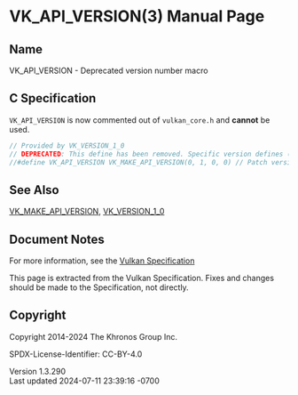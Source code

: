 # VK_API_VERSION(3) Manual Page

## Name

VK_API_VERSION - Deprecated version number macro



## <a href="#_c_specification" class="anchor"></a>C Specification

`VK_API_VERSION` is now commented out of `vulkan_core.h` and **cannot**
be used.

``` c
// Provided by VK_VERSION_1_0
// DEPRECATED: This define has been removed. Specific version defines (e.g. VK_API_VERSION_1_0), or the VK_MAKE_VERSION macro, should be used instead.
//#define VK_API_VERSION VK_MAKE_API_VERSION(0, 1, 0, 0) // Patch version should always be set to 0
```

## <a href="#_see_also" class="anchor"></a>See Also

[VK_MAKE_API_VERSION](https://registry.khronos.org/vulkan/specs/1.3-extensions/man/html/VK_MAKE_API_VERSION.html),
[VK_VERSION_1_0](https://registry.khronos.org/vulkan/specs/1.3-extensions/man/html/VK_VERSION_1_0.html)

## <a href="#_document_notes" class="anchor"></a>Document Notes

For more information, see the <a
href="https://registry.khronos.org/vulkan/specs/1.3-extensions/html/vkspec.html#VK_API_VERSION"
target="_blank" rel="noopener">Vulkan Specification</a>

This page is extracted from the Vulkan Specification. Fixes and changes
should be made to the Specification, not directly.

## <a href="#_copyright" class="anchor"></a>Copyright

Copyright 2014-2024 The Khronos Group Inc.

SPDX-License-Identifier: CC-BY-4.0

Version 1.3.290  
Last updated 2024-07-11 23:39:16 -0700
